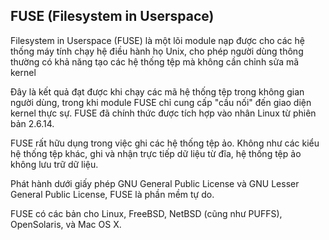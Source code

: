 ## FUSE (Filesystem in Userspace)

Filesystem in Userspace (FUSE) là một lõi module nạp được cho các hệ thống máy tính chạy hệ điều hành họ Unix, cho phép người dùng thông thường có khả năng tạo các hệ thống tệp mà không cần chỉnh sửa mã kernel

Đây là kết quả đạt được khi chạy các mã hệ thống tệp trong không gian người dùng, trong khi module FUSE chỉ cung cấp "cầu nối" đến giao diện kernel thực sự. FUSE đã chính thức được tích hợp vào nhân Linux từ phiên bản 2.6.14.

FUSE rất hữu dụng trong việc ghi các hệ thống tệp ảo. Không như các kiểu hệ thống tệp khác, ghi và nhận trực tiếp dữ liệu từ đĩa, hệ thống tệp ảo không lưu trữ dữ liệu.

Phát hành dưới giấy phép GNU General Public License và GNU Lesser General Public License, FUSE là phần mềm tự do.

FUSE có các bản cho Linux, FreeBSD, NetBSD (cũng như PUFFS), OpenSolaris, và Mac OS X.